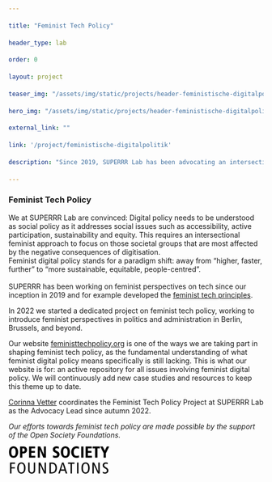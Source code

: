 ```yaml
---

title: "Feminist Tech Policy"

header_type: lab

order: 0

layout: project

teaser_img: "/assets/img/static/projects/header-feministische-digitalpolitik.png"

hero_img: "/assets/img/static/projects/header-feministische-digitalpolitik.png"

external_link: ""

link: '/project/feministische-digitalpolitik'

description: "Since 2019, SUPERRR Lab has been advocating an intersectional-feminist digital policy that prioritises fundamental rights, transparency, co-creation, and future viability to tackle current challenges."

---
```


<h3> Feminist Tech Policy</h3>

<p>

We at SUPERRR Lab are convinced: Digital policy needs to be understood as social policy as it addresses social issues such as accessibility, active participation, sustainability and equity.
This requires an intersectional feminist approach to focus on those societal groups that are most affected by the negative consequences of digitisation. <br>Feminist digital policy stands for a paradigm shift:
away from “higher, faster, further” to “more sustainable, equitable, people-centred”.
<br><br>
SUPERRR has been working on feminist perspectives on tech since our inception in 2019 and for example developed the 
<a href="https://superrr.net/feministtech/principles/"> feminist tech principles</a>.

In 2022 we started a dedicated project on feminist tech policy, working to introduce feminist perspectives in politics and administration in Berlin, Brussels, and beyond.

</p>

<p>

Our website <a href="https://feministtechpolicy.org/">feministtechpolicy.org</a> is one of the ways we are taking part in shaping feminist tech policy, as the fundamental understanding of what feminist digital policy means specifically is still lacking. This is what our website is for: an active repository for all issues involving feminist digital policy. We will continuously add new case studies and resources to keep this theme up to date.

</p>

<p> <a href="mailto:corinna@superrr.net">Corinna Vetter</a> coordinates the Feminist Tech Policy Project at SUPERRR Lab as the Advocacy Lead since autumn 2022.</p>

<p><i>Our efforts towards feminist tech policy are made possible by the support of the Open Society Foundations.</i><p>

<img src="/assets/img/static/organizations/osf.png" alt="Logo Open Society Foundation" style="max-width: 200px;">
